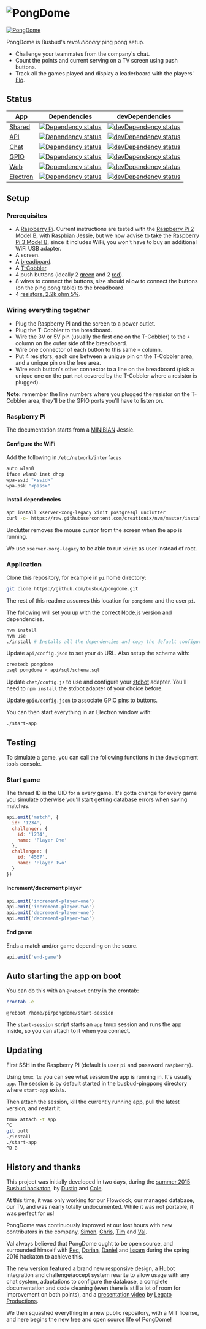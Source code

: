 # ![PongDome][pongdome-logo]

[![PongDome][pongdome-preview]][pongdome-video]

[pongdome-logo]: https://cdn.rawgit.com/busbud/pongdome/master/web/img/logo.svg
[pongdome-preview]: https://cdn.rawgit.com/busbud/pongdome/assets/preview.jpg
[pongdome-video]: https://cdn.rawgit.com/busbud/pongdome/assets/pongdome.webm

PongDome is Busbud's *revolutionary* ping pong setup.

* Challenge your teammates from the company's chat.
* Count the points and current serving on a TV screen using push buttons.
* Track all the games played and display a leaderboard with the players' [Elo][elo].

[elo]: https://en.wikipedia.org/wiki/Elo_rating_system

## Status

| App | Dependencies | devDependencies |
| --- | ------------ | --------------- |
| [Shared](package.json) | [![Dependency status](https://david-dm.org/busbud/pongdome.svg)](https://david-dm.org/busbud/pongdome) | [![devDependency status](https://david-dm.org/busbud/pongdome/dev-status.svg)](https://david-dm.org/busbud/pongdome#info=devDependencies) |
| [API](api/package.json) | [![Dependency status](https://david-dm.org/busbud/pongdome.svg?path=api)](https://david-dm.org/busbud/pongdome?path=api) | [![devDependency status](https://david-dm.org/busbud/pongdome/dev-status.svg?path=api)](https://david-dm.org/busbud/pongdome?path=api#info=devDependencies) |
| [Chat](chat/package.json) | [![Dependency status](https://david-dm.org/busbud/pongdome.svg?path=chat)](https://david-dm.org/busbud/pongdome?path=chat) | [![devDependency status](https://david-dm.org/busbud/pongdome/dev-status.svg?path=chat)](https://david-dm.org/busbud/pongdome?path=chat#info=devDependencies) |
| [GPIO](gpio/package.json) | [![Dependency status](https://david-dm.org/busbud/pongdome.svg?path=gpio)](https://david-dm.org/busbud/pongdome?path=gpio) | [![devDependency status](https://david-dm.org/busbud/pongdome/dev-status.svg?path=gpio)](https://david-dm.org/busbud/pongdome?path=gpio#info=devDependencies) |
| [Web](web/package.json) | [![Dependency status](https://david-dm.org/busbud/pongdome.svg?path=web)](https://david-dm.org/busbud/pongdome?path=web) | [![devDependency status](https://david-dm.org/busbud/pongdome/dev-status.svg?path=web)](https://david-dm.org/busbud/pongdome?path=web#info=devDependencies) |
| [Electron](electron/package.json) | [![Dependency status](https://david-dm.org/busbud/pongdome.svg?path=electron)](https://david-dm.org/busbud/pongdome?path=electron) | [![devDependency status](https://david-dm.org/busbud/pongdome/dev-status.svg?path=electron)](https://david-dm.org/busbud/pongdome?path=electron#info=devDependencies) |

## Setup

### Prerequisites

* A [Raspberry Pi][rpi]. Current instructions are tested with the
  [Raspberry Pi 2 Model B][rpi2b], with [Raspbian][raspbian] Jessie, but
  we now advise to take the [Raspberry Pi 3 Model B][rpi3b], since it
  includes WiFi, you won't have to buy an additional WiFi USB adapter.
* A screen.
* A [breadboard][breadboard].
* A [T-Cobbler][t-cobbler].
* 4 push buttons (ideally 2 [green][green] and 2 [red][red]).
* 8 wires to connect the buttons, size should allow to connect the
  buttons (on the ping pong table) to the breadboard.
* 4 [resistors, 2.2k ohm 5%][resistors].

[rpi]: https://www.raspberrypi.org/
[rpi2b]: https://www.raspberrypi.org/products/raspberry-pi-2-model-b/
[raspbian]: https://www.raspbian.org/
[rpi3b]: https://www.raspberrypi.org/products/raspberry-pi-3-model-b/
[breadboard]: https://www.adafruit.com/products/64
[t-cobbler]: https://www.adafruit.com/products/2028
[green]: https://www.adafruit.com/products/475
[red]: https://www.adafruit.com/products/472
[resistors]: https://www.adafruit.com/products/2782

### Wiring everything together

* Plug the Raspberry PI and the screen to a power outlet.
* Plug the T-Cobbler to the breadboard.
* Wire the 3V or 5V pin (usually the first one on the T-Cobbler) to the
  `+` column on the outer side of the breadboard.
* Wire one connector of each button to this same `+` column.
* Put 4 resistors, each one between a unique pin on the T-Cobbler area,
  and a unique pin on the free area.
* Wire each button's other connector to a line on the breadboard (pick a
  unique one on the part not covered by the T-Cobbler where a resistor
  is plugged).

**Note:** remember the line numbers where you plugged the resistor on
the T-Cobbler area, they'll be the GPIO ports you'll have to listen on.

### Raspberry Pi

The documentation starts from a [MINIBIAN][minibian] Jessie.

[minibian]: https://minibianpi.wordpress.com/

#### Configure the WiFi

Add the following in `/etc/network/interfaces`

```sh
auto wlan0
iface wlan0 inet dhcp
wpa-ssid "<ssid>"
wpa-psk "<pass>"
```

#### Install dependencies

```sh
apt install xserver-xorg-legacy xinit postgresql unclutter
curl -o- https://raw.githubusercontent.com/creationix/nvm/master/install.sh | bash
```

Unclutter removes the mouse cursor from the screen when the app is running.

We use `xserver-xorg-legacy` to be able to run `xinit` as user instead
of root.

### Application

Clone this repository, for example in `pi` home directory:

```sh
git clone https://github.com/busbud/pongdome.git
```

The rest of this readme assumes this location for `pongdome` and
the user `pi`.

The following will set you up with the correct Node.js version and
dependencies.

```sh
nvm install
nvm use
./install # Installs all the dependencies and copy the default configuration.
```

Update `api/config.json` to set your `db` URL. Also setup the schema with:

```sh
createdb pongdome
psql pongdome < api/sql/schema.sql
```

Update `chat/config.js` to use and configure your [stdbot][stdbot]
adapter. You'll need to `npm install` the stdbot adapter of your choice
before.

[stdbot]: https://github.com/stdbot/stdbot

Update `gpio/config.json` to associate GPIO pins to buttons.

You can then start everything in an Electron window with:

```sh
./start-app
```

## Testing

To simulate a game, you can call the following functions in the
development tools console.

### Start game

The thread ID is the UID for a every game. It's gotta change for every
game you simulate otherwise you'll start getting database errors when
saving matches.

```js
api.emit('match', {
  id: '1234',
  challenger: {
    id: '1234',
    name: 'Player One'
  },
  challengee: {
    id: '4567',
    name: 'Player Two'
  }
})
```

#### Increment/decrement player

```js
api.emit('increment-player-one')
api.emit('increment-player-two')
api.emit('decrement-player-one')
api.emit('decrement-player-two')
```

#### End game

Ends a match and/or game depending on the score.

```js
api.emit('end-game')
```

## Auto starting the app on boot

You can do this with an `@reboot` entry in the crontab:

```sh
crontab -e
```

```crontab
@reboot /home/pi/pongdome/start-session
```

The `start-session` script starts an `app` tmux session and runs the app
inside, so you can attach to it when you connect.

## Updating

First SSH in the Raspberry PI (default is user `pi` and password
`raspberry`).

Using `tmux ls` you can see what session the app is running in. It's
usually `app`. The session is by default started in the busbud-pingpong
directory where `start-app` exists.

Then attach the session, kill the currently running app, pull the latest
version, and restart it:

```sh
tmux attach -t app
^C
git pull
./install
./start-app
^B D
```

## History and thanks

This project was initially developed in two days, during the
[summer 2015 Busbud hackaton][hackaton], by [Dustin][dustin] and
[Cole][cole].

At this time, it was only working for our Flowdock, our managed
database, our TV, and was nearly totally undocumented. While it was not
portable, it was perfect for us!

PongDome was continuously improved at our lost hours with new
contributors in the company, [Simon][simon], [Chris][chris], [Tim][tim]
and [Val][val].

Val always believed that PongDome ought to be open source, and
surrounded himself with [Pec][pec], [Dorian][dorian], [Daniel][daniel]
and [Issam][issam] during the spring 2016 hackaton to achieve this.

The new version featured a brand new responsive design, a Hubot
integration and challenge/accept system rewrite to allow usage with any
chat system, adaptations to configure the database, a complete
documentation and code cleaning (even there is still a lot of room for
improvement on both points), and a [presentation video][pongdome-video]
by [Legato Productions][legato].

We then squashed everything in a new public repository, with a MIT
license, and here begins the new free and open source life of PongDome!

[hackaton]: https://www.busbud.com/blog/busbuds-hackathon-got-six-awesome-projects-done-two-days/
[dustin]: https://github.com/dustinblackman
[cole]: https://github.com/Cole-macd
[simon]: https://github.com/smaspe
[chris]: https://github.com/Chris911
[tim]: https://github.com/TimmyCarbone
[val]: https://github.com/valeriangalliat
[pec]: http://www.pec-design.com/
[dorian]: https://twitter.com/doriantalks
[daniel]: https://www.facebook.com/StaticGold
[issam]: https://github.com/killix
[legato]: http://www.legatomontreal.com/
